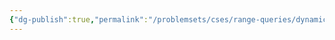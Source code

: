 ```yaml
---
{"dg-publish":true,"permalink":"/problemsets/cses/range-queries/dynamic-range-minimum-queries/","created":"2023-11-11T17:01:20.508+05:30","updated":"2023-11-11T17:01:53.881+05:30"}
---
```


